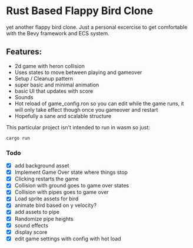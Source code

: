 # Rust Based Flappy Bird Clone

yet another flappy bird clone. Just a personal excercise to get comfortable with the Bevy framework and ECS system.

## Features:
- 2d game with heron collision
- Uses states to move between playing and gameover
- Setup / Cleanup pattern
- super basic and minimal animation
- basic UI that updates with score
- Sounds
- Hot reload of game_config.ron so you can edit while the game runs, it will only take effect though once you gameover and restart
- Hopefully a sane and scalable structure


This particular project isn't intended to run in wasm so just:
```
cargo run
```

### Todo
- [x] add background asset
- [x] Implement Game Over state where things stop
- [x] Clicking restarts the game
- [x] Collision with ground goes to game over states
- [x] Collision with pipes goes to game over
- [x] Load sprite assets for bird
- [x] animate bird based on y velocity?
- [x] add assets to pipe
- [x] Randomize pipe heights
- [x] sound effects
- [x] display score
- [x] edit game settings with config with hot load